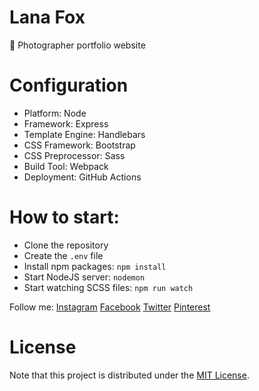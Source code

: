 # Lana Fox

📸 Photographer portfolio website

# Configuration

* Platform: Node
* Framework: Express
* Template Engine: Handlebars
* CSS Framework: Bootstrap
* CSS Preprocessor: Sass
* Build Tool: Webpack
* Deployment: GitHub Actions

# How to start:

* Clone the repository
* Create the `.env` file
* Install npm packages: `npm install`
* Start NodeJS server: `nodemon`
* Start watching SCSS files: `npm run watch`

Follow me: [Instagram](https://www.instagram.com/lanafox.ph/)
           [Facebook](https://www.facebook.com/lanafox.ph)
           [Twitter](https://twitter.com/lanafox_ph)
           [Pinterest](https://www.pinterest.com/lanafox_ph/)


# License
Note that this project is distributed under the [MIT License](LICENSE).
